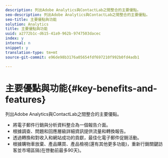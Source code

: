 ```yaml
---
description: 列出Adobe Analytics與ContactLab之間整合的主要優點。
seo-description: 列出Adobe Analytics與ContactLab之間整合的主要優點。
seo-title: 主要優點與功能
solution: Analytics
title: 主要優點與功能
uuid: a2772b1c-d615-41a9-962b-9747503dacec
index: y
internal: n
snippet: y
translation-type: tm+mt
source-git-commit: e96de98b3176a05654fdf697210f992b0fd4adb1

---
```



# 主要優點與功能{#key-benefits-and-features}

列出Adobe Analytics與ContactLab之間整合的主要優點。

* 將電子郵件行銷與分析資料整合為一個報告介面。
* 根據調查、問題和回應層級詳細資訊提供流量和轉換報告。
* 透過轉換和對收入和網站成功的貢獻，最佳化電子郵件促銷活動。
* 根據購物車放棄、產品購買、產品檢視(還有其他更多功能)，重新行銷關鍵訪客並市場區隔(在啓動前最多90天)。

